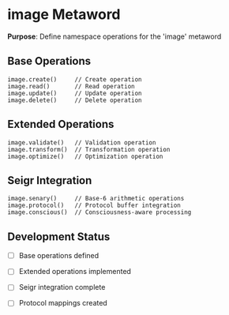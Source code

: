 # image Metaword

**Purpose**: Define namespace operations for the 'image' metaword

## Base Operations

```hyphos
image.create()     // Create operation
image.read()       // Read operation  
image.update()     // Update operation
image.delete()     // Delete operation
```

## Extended Operations

```hyphos
image.validate()   // Validation operation
image.transform()  // Transformation operation
image.optimize()   // Optimization operation
```

## Seigr Integration

```hyphos
image.senary()     // Base-6 arithmetic operations
image.protocol()   // Protocol buffer integration
image.conscious()  // Consciousness-aware processing
```

## Development Status

- [ ] Base operations defined
- [ ] Extended operations implemented  
- [ ] Seigr integration complete
- [ ] Protocol mappings created

